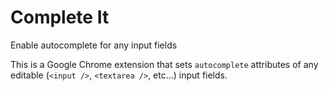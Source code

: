 # Complete It

Enable autocomplete for any input fields

This is a Google Chrome extension that sets `autocomplete` attributes of any editable (`<input />`, `<textarea />`, etc...) input fields.
